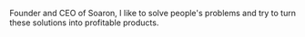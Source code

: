Founder and CEO of Soaron, I like to solve people's problems and try to turn these solutions into profitable products.
